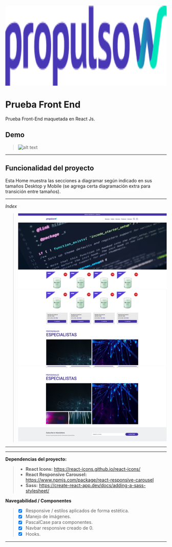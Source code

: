 <p align="center">
  <p align="center">    
    <img src="public/img/logo.png" alt="PropulsoW Logo" height="250">    
  </p>
</p>

# Prueba Front End

Prueba Front-End maquetada en React Js.

## Demo

> ![alt text](public/img/readme/navegacion.gif "Navegación y Responsive")

---

## Funcionalidad del proyecto

Esta Home muestra las secciones a diagramar según indicado en sus tamaños Desktop y Mobile (se agrega certa diagramación extra para transición entre tamaños).

---

_Index_

> ![picture alt](public/img/readme/inicio-1.png "Pantalla inicio")
> ![picture alt](public/img/readme/inicio-2.png "Pantalla inicio")
> ![picture alt](public/img/readme/inicio-3.png "Pantalla inicio")

---

---

**Dependencias del proyecto:**

> - **React Icons:** https://react-icons.github.io/react-icons/
> - **React Responsive Carousel:** https://www.npmjs.com/package/react-responsive-carousel
> - **Sass:** https://create-react-app.dev/docs/adding-a-sass-stylesheet/

**Navegabilidad / Componentes**

> - [x] Responsive / estilos aplicados de forma estética.
> - [x] Manejo de imágenes.
> - [x] PascalCase para componentes.
> - [x] Navbar responsive creado de 0.
> - [x] Hooks.

---
